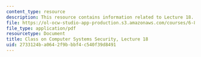 ```yaml
---
content_type: resource
description: This resource contains information related to Lecture 18.
file: https://ol-ocw-studio-app-production.s3.amazonaws.com/courses/6-858-computer-systems-security-fall-2014/2733124ba0642f9bbbf4c540f39d8491_MIT6_858F14_lec18.pdf
file_type: application/pdf
resourcetype: Document
title: Class on Computer Systems Security, Lecture 18
uid: 2733124b-a064-2f9b-bbf4-c540f39d8491
---
```

